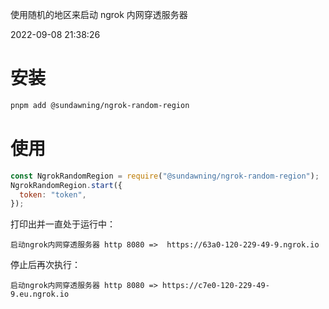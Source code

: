 使用随机的地区来启动 ngrok 内网穿透服务器

2022-09-08 21:38:26

# 安装

```sh
pnpm add @sundawning/ngrok-random-region
```

# 使用

```js
const NgrokRandomRegion = require("@sundawning/ngrok-random-region");
NgrokRandomRegion.start({
  token: "token",
});
```

打印出并一直处于运行中：

```
启动ngrok内网穿透服务器 http 8080 =>  https://63a0-120-229-49-9.ngrok.io
```

停止后再次执行：

```
启动ngrok内网穿透服务器 http 8080 => https://c7e0-120-229-49-9.eu.ngrok.io
```
